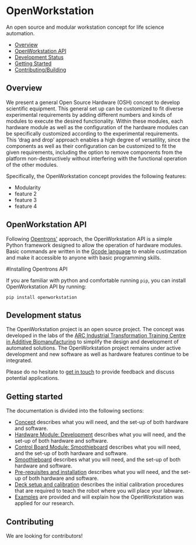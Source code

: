 # OpenWorkstation
 An open source and modular workstation concept for life science automation.

 * [Overview](#overview)
 * [OpenWorkstation API](#api)
 * [Development Status](#development_status)
 * [Getting Started](#getting_started)
 * [Contributing/Building](#contributing)

 <a name="overview"></a>
 ## Overview

 We present a general Open Source Hardware (OSH) concept to develop scientific equipment. This general set up can be customized to fit diverse experimental requirements by adding different numbers and kinds of modules to execute the desired functionality. Within these modules, each hardware module as well as the configuration of the hardware modules can be specifically customized according to the experimental requirements. This ‘drag and drop’ approach enables a high degree of versatility, since the components as well as their configuration can be customized to fit the given requirements, including the option to remove components from the platform non-destructively without interfering with the functional operation of the other modules.

 Specifically, the OpenWorkstation concept provides the following features:

 * Modularity
 * feature 2
 * feature 3
 * feature 4


 <a name="api"></a>
 ## OpenWorkstation API

 Following [Opentrons'](https://github.com/Opentrons/opentrons) approach, the OpenWorkstation API is a simple Python framework designed to allow the operation of hardware modules. Basic commands are written in the [Gcode language](https://en.wikipedia.org/wiki/G-code) to enable custimzation and make it accessible to anyone with basic programming skills.


 #Installing Opentrons API

 If you are familiar with python and comfortable running ``pip``, you can install OpenWorkstation API by running:

 ```
 pip install openworkstation
 ```

 <a name="development_status"></a>
 ## Development status

 The OpenWorkstation project is an open source project. The concept was developed in the labs of the [ARC Industrial Transformation Training Centre in Additive Biomanufacturing](http://additivebiomanufacturing.org) to simplify the design and development of automated solutions. The OpenWorkstation project remains under active development and new software as well as hardware features continue to be integrated.

 Please do no hesitate to [get in touch](mailto:s.eggert@qut.edu.au) to provide feedback and discuss potential applications.

  <a name="getting_started"></a>
 ## Getting started

 The documentation is divided into the following sections:

 * [Concept](docs/concept.md) describes what you will need, and the set-up of both hardware and software.
 * [Hardware Module: Development](docs/installation.md) describes what you will need, and the set-up of both hardware and software.
 * [Control Board Module: Smoothieboard](docs/installation.md) describes what you will need, and the set-up of both hardware and software.
 * [Smoothieboard](docs/installation.md) describes what you will need, and the set-up of both hardware and software.
 * [Pre-requisites and installation](docs/installation.md) describes what you will need, and the set-up of both hardware and software.
 * [Deck setup and calibration](DeckSetupAndCalibration.md) describes the initial calibration procedures that are required to teach the robot where you will place your labware.
 * [Examples](examples.md) are provided and will explain how the OpenWorkstation was applied for our research.

 <a name="contributing"></a>
 ## Contributing

 We are looking for contributors!
